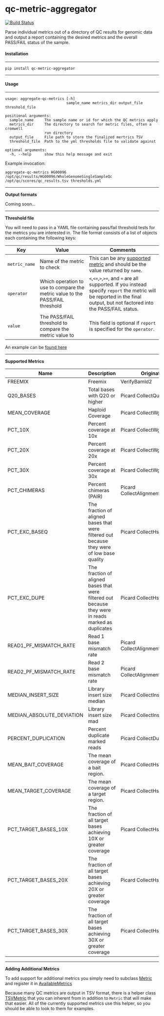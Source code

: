 # qc-metric-aggregator

[![Build Status](https://travis-ci.org/genome/qc-metric-aggregator.svg?branch=master)](https://travis-ci.org/genome/qc-metric-aggregator)

Parse individual metrics out of a directory of QC results for genomic data and output a report containing the desired metrics and the overall PASS/FAIL status of the sample.


#### Installation

------------

`pip install qc-metric-aggregator`

------------

#### Usage

------------

    usage: aggregate-qc-metrics [-h]
                                sample_name metrics_dir output_file threshold_file

    positional arguments:
      sample_name     The sample name or id for which the QC metrics apply
      metrics_dir     The directory to search for metric files, often a cromwell
                      run directory
      output_file     File path to store the finalized mertrics TSV
      threshold_file  Path to the yml thresholds file to validate against

    optional arguments:
      -h, --help      show this help message and exit


Example invocation:

    aggregate-qc-metrics HG00096 /opt/qc/results/HG00096/WholeGenomeSingleSampleQc /opt/qc/scores/qc_results.tsv thresholds.yml

------------
**Output formats**


Coming soon...

------------
**Threshold file**

You will need to pass in a YAML file containing pass/fail threshold tests for the metrics you are interested in. The file format consists of a list of objects each containing the following keys:

| Key | Value | Comments |
| --------------- | --------------- | --------------- |
| `metric_name`| Name of the metric to check| This can be any [supported metric](https://github.com/genome/qc-metric-aggregator/tree/master/process_metrics/metrics) and should be the value returned by `name`. |
| `operator` | Which operation to use to compare the metric value to the PASS/FAIL threshold| `<`,`<=`,`>`,`>=`, and `=` are all supported. If you instead specify `report` the metric will be reported in the final output, but not factored into the PASS/FAIL status. |
| `value` | The PASS/FAIL threshold to compare the metric value to | This field is optional if `report` is specified for the `operator`.|

An example can be [found here](https://github.com/genome/qc-metric-aggregator/blob/master/thresholds.yml.example)


------------
**Supported Metrics**

| Name  |  Description | Originating Tool  |
|---|---|---|
| FREEMIX | Freemix  |  VerifyBamId2 |
| Q20_BASES  |  Total bases with Q20 or higher | Picard CollectQualityYieldMetrics   |
| MEAN_COVERAGE  | Haploid Coverage  | Picard CollectWgsMetrics  |
| PCT_10X  | Percent coverage at 10x  | Picard CollectWgsMetrics  |
| PCT_20X  | Percent coverage at 20x  | Picard CollectWgsMetrics  |
| PCT_30X  | Percent coverage at 30x |  Picard CollectWgsMetrics |
| PCT_CHIMERAS   | Percent chimeras (PAIR)   | Picard CollectAlignmentSummaryMetrics  |
| PCT_EXC_BASEQ  | The fraction of aligned bases that were filtered out because they were of low base quality | Picard CollectHsMetrics |
| PCT_EXC_DUPE   | The fraction of aligned bases that were filtered out because they were in reads marked as duplicates | Picard CollectHsMetrics |
| READ1_PF_MISMATCH_RATE  |  Read 1 base mismatch rate | Picard CollectAlignmentSummaryMetrics  |
| READ2_PF_MISMATCH_RATE  |  Read 2 base mismatch rate |  Picard CollectAlignmentSummaryMetrics |
| MEDIAN_INSERT_SIZE  | Library insert size median  | Picard CollectInsertSizeMetrics  |
| MEDIAN_ABSOLUTE_DEVIATION  | Library insert size mad  | Picard CollectInsertSizeMetrics |
| PERCENT_DUPLICATION  | Percent duplicate marked reads  | Picard CollectDuplicateMetrics  |
| MEAN_BAIT_COVERAGE  | The mean coverage of a bait region.  | Picard CollectHsMetrics  |
| MEAN_TARGET_COVERAGE  | The mean coverage of a target region.  | Picard CollectHsMetrics  |
| PCT_TARGET_BASES_10X  | The fraction of all target bases achieving 10X or greater coverage | Picard CollectHsMetrics  |
| PCT_TARGET_BASES_20X  | The fraction of all target bases achieving 20X or greater coverage | Picard CollectHsMetrics  |
| PCT_TARGET_BASES_30X  | The fraction of all target bases achieving 30X or greater coverage |  Picard CollectHsMetrics |


------------
**Adding Additional Metrics**


To add support for additional metrics you simply need to subclass [Metric](https://github.com/genome/qc-metric-aggregator/blob/master/process_metrics/metrics/metric.py) and register it in [AvailableMetrics](https://github.com/genome/qc-metric-aggregator/blob/master/process_metrics/metrics/available_metrics.py)

Because many QC metrics are output in TSV format, there is a helper class [TSVMetric](https://github.com/genome/qc-metric-aggregator/blob/master/process_metrics/metrics/tsv_metric.py) that you can inherent from in addition to `Metric` that will make that easier. All of the currently supported metrics use this helper, so you should be able to look to them for examples.


